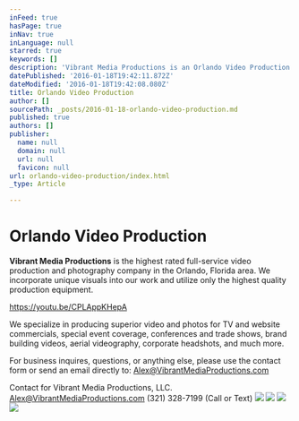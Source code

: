 ```yaml
---
inFeed: true
hasPage: true
inNav: true
inLanguage: null
starred: true
keywords: []
description: 'Vibrant Media Productions is an Orlando Video Production Company with the highest rated videography services in Central Florida. '
datePublished: '2016-01-18T19:42:11.872Z'
dateModified: '2016-01-18T19:42:08.080Z'
title: Orlando Video Production
author: []
sourcePath: _posts/2016-01-18-orlando-video-production.md
published: true
authors: []
publisher:
  name: null
  domain: null
  url: null
  favicon: null
url: orlando-video-production/index.html
_type: Article

---
```

# Orlando Video Production

**Vibrant Media Productions** is the highest rated full-service video production and photography company in the Orlando, Florida area. We incorporate unique visuals into our work and utilize only the highest quality production equipment.

https://youtu.be/CPLAppKHepA

We specialize in producing superior video and photos for TV and website commercials, special event coverage, conferences and trade shows, brand building videos, aerial videography, corporate headshots, and much more.

For business inquires, questions, or anything else, please use the contact form or send an email directly to: Alex@VibrantMediaProductions.com 

Contact for Vibrant Media Productions, LLC. 
Alex@VibrantMediaProductions.com
(321) 328-7199 (Call or Text)
![](https://the-grid-user-content.s3-us-west-2.amazonaws.com/d34a9359-094c-437f-bd0f-d24445f34e0e.jpg)
![](https://the-grid-user-content.s3-us-west-2.amazonaws.com/613a33f1-62c6-4864-84f5-8678e7f591b6.jpg)
![](https://the-grid-user-content.s3-us-west-2.amazonaws.com/0261ba1a-2bce-4ed7-9528-f0cb6d66635e.jpg)
![](https://the-grid-user-content.s3-us-west-2.amazonaws.com/db103e68-0522-4798-8aa8-9ba9e190aff2.jpg)